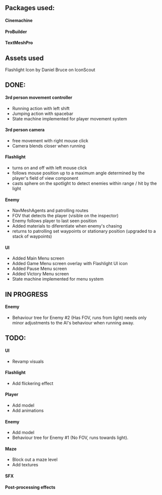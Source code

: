 ## Packages used:

#### Cinemachine
#### ProBuilder
#### TextMeshPro

## Assets used
Flashlight Icon by Daniel Bruce on IconScout

## DONE:

#### 3rd person movement controller
- Running action with left shift
- Jumping action with spacebar
- State machine implemented for player movement system
#### 3rd person camera
- free movement with right mouse click
- Camera blends closer when running
#### Flashlight
- turns on and off with left mouse click
- follows mouse position up to a maximum angle determined by the player's field of view component
- casts sphere on the spotlight to detect enemies within range / hit by the light
#### Enemy 
- NavMeshAgents and patrolling routes
- FOV that detects the player (visible on the inspector)
- Enemy follows player to last seen position
- Added materials to diferentiate when enemy's chasing
- returns to patrolling set waypoints or stationary position (upgraded to a stack of waypoints)
#### UI
- Added Main Menu screen
- Added Game Menu screen overlay with Flashlight UI icon
- Added Pause Menu screen
- Added Victory Menu screen
- State machine implemented for menu system


## IN PROGRESS

#### Enemy
- Behaviour tree for Enemy #2 (Has FOV, runs from light) needs only minor adjustments to the AI's behaviour when running away.

## TODO:

#### UI
- Revamp visuals
#### Flashlight
- Add flickering effect
#### Player
- Add model
- Add animations
#### Enemy
- Add model
- Behaviour tree for Enemy #1 (No FOV, runs towards light).
#### Maze
- Block out a maze level
- Add textures
#### SFX
#### Post-processing effects
